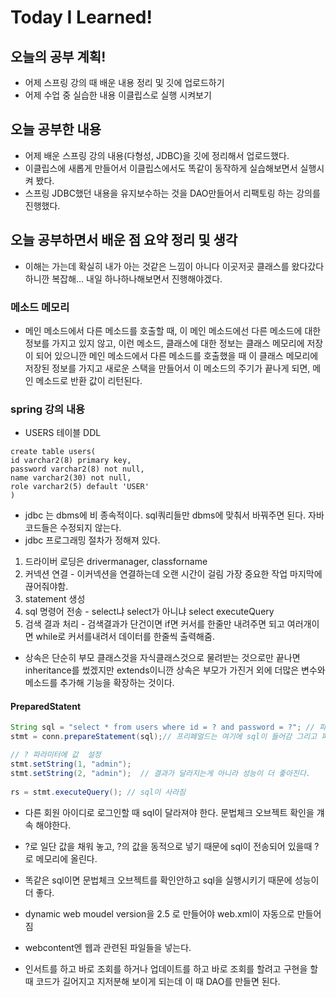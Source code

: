 # Today I Learned!
## 오늘의 공부 계획!
* 어제 스프링 강의 때 배운 내용 정리 및 깃에 업로드하기
* 어제 수업 중 실습한 내용 이클립스로 실행 시켜보기 
## 오늘 공부한 내용
* 어제 배운 스프링 강의 내용(다형성, JDBC)을 깃에 정리해서 업로드했다.
* 이클립스에 새롭게 만들어서 이클립스에서도 똑같이 동작하게 실습해보면서 실행시켜 봤다.
* 스프링 JDBC했던 내용을 유지보수하는 것을 DAO만들어서 리팩토링 하는 강의를 진행했다.
## 오늘 공부하면서 배운 점 요약 정리 및 생각
* 이해는 가는데 확실히 내가 아는 것같은 느낌이 아니다 이곳저곳 클래스를 왔다갔다하니깐 복잡해... 내일 하나하나해보면서 진행해야겠다.
### 메소드 메모리
* 메인 메소드에서 다른 메소드를 호출할 때, 이 메인 메소드에선 다른 메소드에 대한 정보를 가지고 있지 않고, 이런 메소드, 클래스에 대한 정보는
클래스 메모리에 저장이 되어 있으니깐 메인 메소드에서 다른 메소드를 호출했을 때 이 클래스 메모리에 저장된 정보를 가지고 새로운 스택을 만들어서
이 메소드의 주기가 끝나게 되면, 메인 메소드로 반환 값이 리턴된다.

### spring 강의 내용
* USERS 테이블 DDL
```roomsql
create table users(
id varchar2(8) primary key,
password varchar2(8) not null,
name varchar2(30) not null,
role varchar2(5) default 'USER'
)
```

* jdbc 는 dbms에 비 종속적이다. sql쿼리들만 dbms에 맞춰서 바꿔주면 된다. 자바코드들은 수정되지 않는다.
* jdbc 프로그래밍 절차가 정해져 있다.
1. 드라이버 로딩은 drivermanager, classforname
2. 커넥션 연결  - 이커넥션을 연결하는데 오랜 시간이 걸림 가장 중요한 작업 마지막에 끊어줘야함.
3. statement 생성
4. sql 명령어 전송 - select냐 select가 아니냐  select executeQuery 
5. 검색 결과 처리 - 검색결과가 단건이면 if면 커서를 한줄만 내려주면 되고 여러개이면 while로 커서를내려서 데이터를 한줄씩 출력해줌.

* 상속은 단순히 부모 클래스것을 자식클래스것으로 물려받는 것으로만 끝나면 inheritance를 썼겠지만 extends이니깐
상속은 부모가 가진거 외에 더많은 변수와 메소드를 추가해 기능을 확장하는 것이다.

#### PreparedStatent
```java
String sql = "select * from users where id = ? and password = ?"; // 파라미터가 ?로 바뀜.
stmt = conn.prepareStatement(sql);// 프리페얼드는 여기에 sql이 들어감 그리고 파라미터가 ?로 바뀐다. exe여기에 sql이 빠짐

// ? 파라미터에 값  설정
stmt.setString(1, "admin");
stmt.setString(2, "admin");  // 결과가 달라지는게 아니라 성능이 더 좋아진다.
			
rs = stmt.executeQuery(); // sql이 사라짐
```

* 다른 회원 아이디로 로그인할 때 sql이 달라져야 한다. 문법체크 오브젝트 확인을 걔속 해야한다.
* ?로 일단 값을 채워 놓고, ?의 값을 동적으로 넣기 때문에 sql이 전송되어 있을때 ?로 메모리에 올린다.
* 똑같은 sql이면 문법체크 오브젝트를 확인안하고 sql을 실행시키기 때문에 성능이 더 좋다.

* dynamic web moudel version을 2.5 로 만들어야  web.xml이 자동으로 만들어짐
* webcontent엔 웹과 관련된 파일들을 넣는다.
* 인서트를 하고 바로 조회를 하거나 업데이트를 하고 바로 조회를 할려고 구현을 할 때 코드가 길어지고 지저분해 보이게 되는데 이 때 DAO를 만들면 된다.